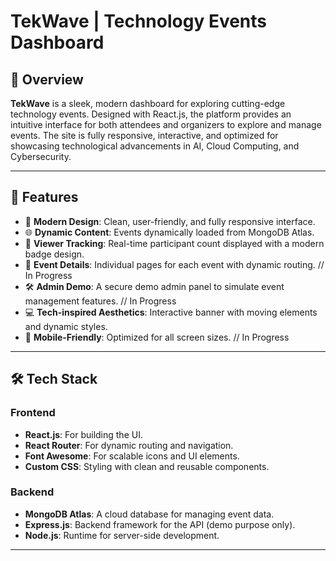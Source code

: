 # TekWave | Technology Events Dashboard

## 🌟 Overview
**TekWave** is a sleek, modern dashboard for exploring cutting-edge technology events. Designed with React.js, the platform provides an intuitive interface for both attendees and organizers to explore and manage events. The site is fully responsive, interactive, and optimized for showcasing technological advancements in AI, Cloud Computing, and Cybersecurity.

---

## 🚀 Features
- 🎨 **Modern Design**: Clean, user-friendly, and fully responsive interface.
- 🌐 **Dynamic Content**: Events dynamically loaded from MongoDB Atlas.
- 👥 **Viewer Tracking**: Real-time participant count displayed with a modern badge design. 
- 📑 **Event Details**: Individual pages for each event with dynamic routing. // In Progress
- 🛠 **Admin Demo**: A secure demo admin panel to simulate event management features. // In Progress
- 💻 **Tech-inspired Aesthetics**: Interactive banner with moving elements and dynamic styles.
- 📱 **Mobile-Friendly**: Optimized for all screen sizes. // In Progress

---

## 🛠️ Tech Stack
### Frontend
- **React.js**: For building the UI.
- **React Router**: For dynamic routing and navigation.
- **Font Awesome**: For scalable icons and UI elements.
- **Custom CSS**: Styling with clean and reusable components.

### Backend
- **MongoDB Atlas**: A cloud database for managing event data.
- **Express.js**: Backend framework for the API (demo purpose only).
- **Node.js**: Runtime for server-side development.

---
